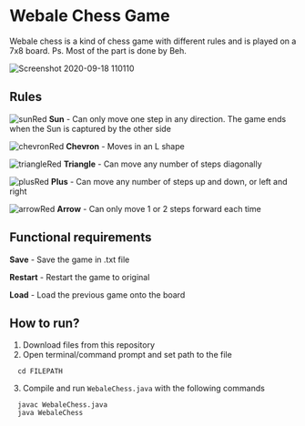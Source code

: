 # Webale Chess Game
Webale chess is a kind of chess game with different rules and is played on a 7x8 board.
Ps. Most of the part is done by Beh. 

![Screenshot 2020-09-18 110110](https://user-images.githubusercontent.com/69897444/93550917-225f2b00-f99f-11ea-841e-397697dfe45e.png)
## Rules
![sunRed](https://user-images.githubusercontent.com/69897444/93551093-97cafb80-f99f-11ea-9316-ee4e95a6a355.png) **Sun** - Can only move one step in any direction. The game ends when the Sun is captured by the other side

![chevronRed](https://user-images.githubusercontent.com/69897444/93551149-c34de600-f99f-11ea-86e4-82b68501e438.png) **Chevron** - Moves in an L shape

![triangleRed](https://user-images.githubusercontent.com/69897444/93551198-e2e50e80-f99f-11ea-8c37-b491fa5dae0d.png) **Triangle** - Can move any number of steps diagonally

![plusRed](https://user-images.githubusercontent.com/69897444/93551245-fdb78300-f99f-11ea-9494-9efe02b8026f.png) **Plus** - Can move any number of steps up and down, or left and right

![arrowRed](https://user-images.githubusercontent.com/69897444/93551278-158f0700-f9a0-11ea-9d31-2038a3a5b515.png) **Arrow** - Can only move 1 or 2 steps forward each time

## Functional requirements 
**Save** - Save the game in .txt file

**Restart** - Restart the game to original

**Load** - Load the previous game onto the board

## How to run?
1. Download files from this repository
2. Open terminal/command prompt and set path to the file
```
  cd FILEPATH
```
3. Compile and run `WebaleChess.java` with the following commands
```
  javac WebaleChess.java
  java WebaleChess
```
